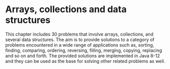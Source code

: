 # Arrays, collections and data structures
This chapter includes 30 problems that involve arrays, collections, and several data structures. The aim is to provide solutions to a category of problems encountered in a wide range of applications such as, sorting, finding, comparing, ordering, reversing, filling, merging, copying, replacing and so on and forth. The provided solutions are implemented in Java 8-12 and they can be used as the base for solving other related problems as well.
